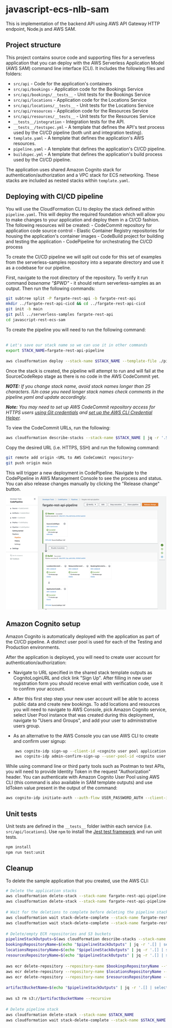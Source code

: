 # javascript-ecs-nlb-sam
This is implementation of the backend API using AWS API Gateway HTTP endpoint, Node.js and AWS SAM. 

## Project structure
This project contains source code and supporting files for a serverless application that you can deploy with the AWS Serverless Application Model (AWS SAM) command line interface (CLI). It includes the following files and folders:

- `src/api` - Code for the application's containers
- `src/api/bookings` - Application code for the Bookings Service
- `src/api/bookings/__tests__` - Unit tests for the Bookings Service
- `src/api/locations` - Application code for the Locations Service
- `src/api/locations/__tests__` - Unit tests for the Locations Service
- `src/api/resources` - Application code for the Resources Service
- `src/api/resources/__tests__` - Unit tests for the Resources Service
- `__tests__/integration` - Integration tests for the API. 
- `__tests__/testspec.yml` - A template that defines the API's test process used by the CI/CD pipeline (both unit and integration testing).
- `template.yaml` - A template that defines the application's AWS resources.
- `pipeline.yaml` - A template that defines the application's CI/CD pipeline.
- `buildspec.yml` - A template that defines the application's build process used by the CI/CD pipeline.

The application uses shared Amazon Cognito stack for authentication/authorization and a VPC stack for ECS networking. These stacks are included as nested stacks within `template.yaml`. 

## Deploying with CI/CD pipeline
You will use the CloudFormation CLI to deploy the stack defined within `pipeline.yaml`. This will deploy the required foundation which will allow you to make changes to your application and deploy them in a CI/CD fashion. 
    The following resources will be created:
        - CodeCommit repository for application code source control
        - Elastic Container Registry repositories for housing the application's container images
        - CodeBuild project for building and testing the application
        - CodePipeline for orchestrating the CI/CD process

To create the CI/CD pipeline we will split out code for this set of examples from the serverless-samples repository into a separate directory and use it as a codebase for our pipeline. 

First, navigate to the root directory of the repository. To verify it run command *basename "$PWD"* - it should return serverless-samples as an output. Then run the following commands:

```bash
git subtree split -P fargate-rest-api -b fargate-rest-api
mkdir ../fargate-rest-api-cicd && cd ../fargate-rest-api-cicd
git init -b main
git pull ../serverless-samples fargate-rest-api
cd javascript-rest-ecs-sam
```

To create the pipeline you will need to run the following command:

```bash

# Let's save our stack name so we can use it in other commands
export STACK_NAME=fargate-rest-api-pipeline

aws cloudformation deploy --stack-name $STACK_NAME --template-file ./pipeline.yaml --capabilities CAPABILITY_IAM
```

Once the stack is created, the pipeline will attempt to run and will fail at the SourceCodeRepo stage as there is no code in the AWS CodeCommit yet.

***NOTE:** If you change stack name, avoid stack names longer than 25 characters. IUn case you need longer stack names check comments in the pipeline.yaml and update accordingly.*

***Note:** You may need to set up AWS CodeCommit repository access for HTTPS users [using Git credentials](https://docs.aws.amazon.com/codecommit/latest/userguide/setting-up-gc.html?icmpid=docs_acc_console_connect_np) and [set up the AWS CLI Credential Helper](https://docs.aws.amazon.com/console/codecommit/connect-tc-alert-np).*

To view the CodeCommit URLs, run the following:
```bash
aws cloudformation describe-stacks --stack-name $STACK_NAME | jq -r '.Stacks[0].Outputs[] | select(.OutputKey == "CodeCommitRepositoryHttpUrl" or .OutputKey == "CodeCommitRepositorySshUrl")'
```

Copy the desired URL (i.e. HTTPS, SSH) and run the following command:

```bash
git remote add origin <URL to AWS CodeCommit repository>
git push origin main
```

This will trigger a new deployment in CodePipeline. Navigate to the CodePipeline in AWS Management Console to see the process and status. You can also release changes manually by clicking the "Release change" button.

![CodePipeline](./assets/CodePipeline.png)

## Amazon Cognito setup
Amazon Cognito is automatically deployed with the application as part of the CI/CD pipeline. A distinct user pool is used for each of the Testing and Production environments.

After the application is deployed, you will need to create user account for authentication/authorization:

- Navigate to URL specified in the shared stack template outputs as CognitoLoginURL and click link "Sign Up". After filling in new user registration form you should receive email with verification code, use it to confirm your account. 

- After this first step step your new user account will be able to access public data and create new bookings. To add locations and resources you will need to navigate to AWS Console, pick Amazon Cognito service, select User Pool instance that was created during this deployment, navigate to "Users and Groups", and add your user to administrative users group. 

- As an alternative to the AWS Console you can use AWS CLI to create and confirm user signup:
```bash
    aws cognito-idp sign-up --client-id <cognito user pool application client id> --username <username> --password <password> --user-attributes Name="name",Value="<username>"
    aws cognito-idp admin-confirm-sign-up --user-pool-id <cognito user pool id> --username <username> 
```

While using command line or third party tools such as Postman to test APIs, you will need to provide Identity Token in the request "Authorization" header. You can authenticate with Amazon Cognito User Pool using AWS CLI (this command is also available in SAM template outputs) and use IdToken value present in the output of the command:

```bash
aws cognito-idp initiate-auth --auth-flow USER_PASSWORD_AUTH --client-id <cognito user pool application client id> --auth-parameters USERNAME=<username>,PASSWORD=<password>
```

## Unit tests
Unit tests are defined in the `__tests__` folder iwithin each service (i.e. `src/api/locations`). Use `npm` to install the [Jest test framework](https://jestjs.io/) and run unit tests.

```bash
npm install
npm run test:unit
```

## Cleanup

To delete the sample application that you created, use the AWS CLI:

```bash
# Delete the application stacks
aws cloudformation delete-stack --stack-name fargate-rest-api-pipeline-Testing
aws cloudformation delete-stack --stack-name fargate-rest-api-pipeline-Deployment

# Wait for the deletions to complete before deleting the pipeline stacks
aws cloudformation wait stack-delete-complete --stack-name fargate-rest-api-pipeline-Testing
aws cloudformation wait stack-delete-complete --stack-name fargate-rest-api-pipeline-Deployment

# Delete/empty ECR repositories and S3 buckets
pipelineStackOutputs=$(aws cloudformation describe-stacks --stack-name $STACK_NAME | jq -r '.Stacks[0].Outputs')
bookingsRepositoryName=$(echo "$pipelineStackOutputs" | jq -r '.[] | select(.OutputKey == "BookingsServiceRepositoryName") | .OutputValue')
locationsRepositoryName=$(echo "$pipelineStackOutputs" | jq -r '.[] | select(.OutputKey == "LocationsServiceRepositoryName") | .OutputValue')
resourcesRepositoryName=$(echo "$pipelineStackOutputs" | jq -r '.[] | select(.OutputKey == "ResourcesServiceRepositoryName") | .OutputValue')

aws ecr delete-repository --repository-name $bookingsRepositoryName --force
aws ecr delete-repository --repository-name $locationsRepositoryName --force
aws ecr delete-repository --repository-name $resourcesRepositoryName --force

artifactBucketName=$(echo "$pipelineStackOutputs" | jq -r '.[] | select(.OutputKey == "BuildArtifactS3Bucket") | .OutputValue')

aws s3 rm s3://$artifactBucketName --recursive

# Delete pipeline stack
aws cloudformation delete-stack --stack-name $STACK_NAME
aws cloudformation wait stack-delete-complete --stack-name $STACK_NAME
```